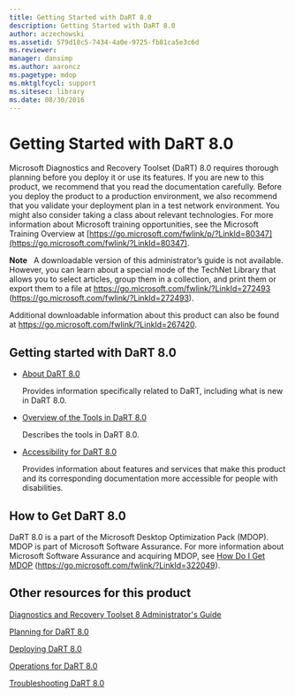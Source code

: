 ```yaml
---
title: Getting Started with DaRT 8.0
description: Getting Started with DaRT 8.0
author: aczechowski
ms.assetid: 579d18c5-7434-4a0e-9725-fb81ca5e3c6d
ms.reviewer: 
manager: dansimp
ms.author: aaroncz
ms.pagetype: mdop
ms.mktglfcycl: support
ms.sitesec: library
ms.date: 08/30/2016
---
```



# Getting Started with DaRT 8.0


Microsoft Diagnostics and Recovery Toolset (DaRT) 8.0 requires thorough planning before you deploy it or use its features. If you are new to this product, we recommend that you read the documentation carefully. Before you deploy the product to a production environment, we also recommend that you validate your deployment plan in a test network environment. You might also consider taking a class about relevant technologies. For more information about Microsoft training opportunities, see the Microsoft Training Overview at [https://go.microsoft.com/fwlink/p/?LinkId=80347](https://go.microsoft.com/fwlink/?LinkId=80347).

**Note**  
A downloadable version of this administrator’s guide is not available. However, you can learn about a special mode of the TechNet Library that allows you to select articles, group them in a collection, and print them or export them to a file at <https://go.microsoft.com/fwlink/?LinkId=272493> (https://go.microsoft.com/fwlink/?LinkId=272493).

Additional downloadable information about this product can also be found at <https://go.microsoft.com/fwlink/?LinkId=267420>.

 

## Getting started with DaRT 8.0


-   [About DaRT 8.0](about-dart-80-dart-8.md)

    Provides information specifically related to DaRT, including what is new in DaRT 8.0.

-   [Overview of the Tools in DaRT 8.0](overview-of-the-tools-in-dart-80-dart-8.md)

    Describes the tools in DaRT 8.0.

-   [Accessibility for DaRT 8.0](accessibility-for-dart-80-dart-8.md)

    Provides information about features and services that make this product and its corresponding documentation more accessible for people with disabilities.

## How to Get DaRT 8.0


DaRT 8.0 is a part of the Microsoft Desktop Optimization Pack (MDOP). MDOP is part of Microsoft Software Assurance. For more information about Microsoft Software Assurance and acquiring MDOP, see [How Do I Get MDOP](https://go.microsoft.com/fwlink/?LinkId=322049) (https://go.microsoft.com/fwlink/?LinkId=322049).

## <a href="" id="other-resources-for-this-product-"></a>Other resources for this product


[Diagnostics and Recovery Toolset 8 Administrator's Guide](index.md)

[Planning for DaRT 8.0](planning-for-dart-80-dart-8.md)

[Deploying DaRT 8.0](deploying-dart-80-dart-8.md)

[Operations for DaRT 8.0](operations-for-dart-80-dart-8.md)

[Troubleshooting DaRT 8.0](troubleshooting-dart-80-dart-8.md)

 

 





